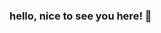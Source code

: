 ### hello, nice to see you here! 👋

<!--
Hello! I'm Maria Cruz, an economist working as a data analyst and researcher for @Palver and I love to plot network graphs 💞

- 🔭 In my research, I connect social learning theories with social media data available at @Palver
- 🤔 here, besides work, I share some of my undergrad and personal projects
- 🚴‍♀️ also, I love practicing sports, now I'm working on triathlon, let's chat about it!
- 📫 you can reach me sending an e-mail to mavtcrz@gmail.com
-->
